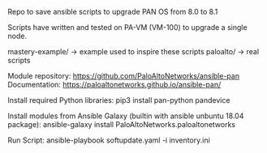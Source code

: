 Repo to save ansible scripts to upgrade PAN OS from 8.0 to 8.1

Scripts have written and tested on PA-VM (VM-100) to upgrade a single node.

mastery-example/ -> example used to inspire these scripts
paloalto/ -> real scripts

Module repository: https://github.com/PaloAltoNetworks/ansible-pan
Documentation: https://paloaltonetworks.github.io/ansible-pan/

Install required Python libraries: pip3 install pan-python pandevice

Install modules from Ansible Galaxy (builtin with ansible unbuntu 18.04 package): ansible-galaxy install PaloAltoNetworks.paloaltonetworks

Run Script: ansible-playbook softupdate.yaml -i inventory.ini
